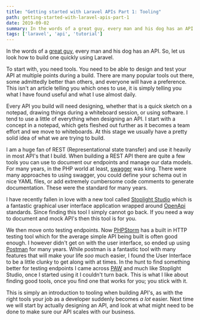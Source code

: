 ```yaml
---
title: "Getting started with Laravel APIs Part 1: Tooling"
path: getting-started-with-laravel-apis-part-1
date: 2019-09-02
summary: In the words of a great guy, every man and his dog has an API. So, let us look how to build one quickly using Laravel.
tags: ['laravel', 'api', 'tutorial']
---
```


<!-- ![background](./images/max-nelson-taiuG8CPKAQ-unsplash.jpg) -->

In the words of a [great guy](https://philsturgeon.uk), every man and his dog has an API. So, let us look how to build one quickly using Laravel.

To start with, you need tools. You need to be able to design and test your API at multiple points during a build. There are many popular tools out there, some admittedly better than others, and everyone will have a preference. This isn't an article telling you which ones to use, it is simply telling you what I have found useful and what I use almost daily.

Every API you build will need designing, whether that is a quick sketch on a notepad, drawing things during a whiteboard session, or using software. I tend to use a little of everything when designing an API. I start with a concept in a notepad, which gets fleshed out further as it becomes a team effort and we move to whiteboards. At this stage we usually have a pretty solid idea of what we are trying to build.

I am a huge fan of REST (Representational state transfer) and use it heavily in most API's that I build. When building a REST API there are quite a few tools you can use to document our endpoints and manage our data models. For many years, in the PHP world at least, [swagger](https://swagger.io) was king. There were many approaches to using swagger, you could define your schema out in nice YAML files, or add extremely cumbersome code comments to generate documentation. These were the standard for many years.

I have recently fallen in love with a new tool called [Stoplight Studio](https://stoplight.io/studio/) which is a fantastic graphical user interface application wrapped around [OpenApi](https://www.openapis.org) standards. Since finding this tool I simply cannot go back. If you need a way to document and mock API's then this tool is for you.

We then move onto testing endpoints. Now [PHPStorm](https://www.jetbrains.com/phpstorm/) has a built in HTTP testing tool which for the average simple API being built is often good enough. I however didn't get on with the user interface, so ended up using [Postman](https://www.getpostman.com) for many years. While postman is a fantastic tool with many features that will make your life _soo_ much easier, I found the User Interface to be a little clunky to get along with at times. In the hunt to find something better for testing endpoints I came across [PAW](https://paw.cloud) and much like Stoplight Studio, once I started using it I couldn't turn back. This is what I like about finding good tools, once you find one that works for you; you stick with it.

This is simply an introduction to tooling when building API's, as with the right tools your job as a developer suddenly becomes *a lot* easier. Next time we will start by actually designing an API, and look at what might need to be done to make sure our API scales with our business.
